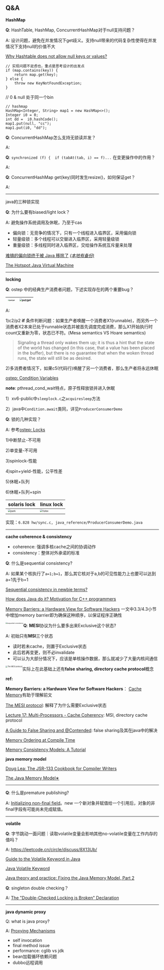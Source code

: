 ## Q&A

**HashMap**

**Q**: HashTable, HashMap, ConcurrentHashMap对于null支持问题？

A: 设计问题，避免在并发情况下get歧义。支持null带来的代码复杂性使得在并发情况下支持null的价值不大

[Why Hashtable does not allow null keys or values?](https://stackoverflow.com/questions/11981852/why-hashtable-does-not-allow-null-keys-or-values)

```
// 实现问题不足虑也，重点是思考设计的出发点
if (map.contains(key)) {
    return map.get(key);
} else {
    throw new KeyNotFoundException;
}
```

// 0 & null 处于同一个bin

```
// hashmap
HashMap<Integer, String> map1 = new HashMap<>();
Integer i0 = 0;
int dd =  i0.hashCode();
map1.put(null, "cc");
map1.put(i0, "dd");
```



**Q**: ConcurrentHashMap怎么支持无锁读并发？

A: 



**Q**: `synchronized (f) {  if (tabAt(tab, i) == f)...` 在变更操作中的作用？

A: 



**Q**: ConcurrentHashMap get(key)同时发生resize()，如何保证get？

A: 

------

java的三种锁实现

**Q**: 为什么要有biased/light lock？

A: 避免操作系统调用及休眠，乃至于cas

- 偏向锁：无竞争的情况下，只有一个线程进入临界区，采用偏向锁
- 轻量级锁：多个线程可以交替进入临界区，采用轻量级锁
- 重量级锁：多线程同时进入临界区，交给操作系统互斥量来处理

[难搞的偏向锁终于被 Java 移除了](https://segmentfault.com/a/1190000041194920) <u>*(本地有备份)*</u>

[The Hotspot Java Virtual Machine](https://www.cs.princeton.edu/picasso/mats/HotspotOverview.pdf)





------

**locking**

**Q**: ostep 中的经典生产消费者问题，下述实现存在的两个重要bug？

| <img src="https://user-images.githubusercontent.com/2216435/277291077-fabceceb-5f88-4bce-8b5b-955b08c487c2.png" alt="put/get" style="zoom:30%; float: left;" /> | <img src="https://user-images.githubusercontent.com/2216435/277291821-f711c075-6d81-40a1-975f-76c52fd93f52.png" alt="put/get" style="zoom:50%; float: left;" /> |
| ------------------------------------------------------------ | ------------------------------------------------------------ |

A: 

1)c2/p2 **if** 条件判断问题：如果生产者唤醒一个消费者X1(runnable)，而另外一个消费者X2本来已处于runnable状态并被首先调度完成消费，那么X1开始执行时count又重新为零，状态已不符。(Mesa semantics VS Hoare semantics)

> Signaling a thread only wakes them up; it is thus a hint that the state of the world has changed (in this case, that a value has been placed in the buffer), but there is no guarantee that when the woken thread runs, the state will still be as desired.

2)多消费者情况下，如果c5(代码行)唤醒了另一个消费者，那么生产者将永远休眠

[ostep: Condition Variables](https://pages.cs.wisc.edu/~remzi/OSTEP/threads-cv.pdf)

**note**: pthread_cond_wait特点，原子性释放锁并进入休眠

1）xv6-public中`sleeplock.c`之`acquiresleep`方法

2）java中`Condition.await`类同，详见`ProducerConsumerDemo`



**Q**: 锁的几种实现？

A: 参考[ostep: Locks](https://pages.cs.wisc.edu/~remzi/OSTEP/threads-locks.pdf)

1)中断禁止-不可用

2)单变量-不可用

3)spinlock-性能

4)spin+yield-性能，公平性差

5)休眠+队列

6)休眠+队列+spin

| solaris lock                                                 | linux lock                                                   |
| ------------------------------------------------------------ | ------------------------------------------------------------ |
| <img src="https://user-images.githubusercontent.com/2216435/277613454-636a405a-63eb-4634-aec1-01a9937db866.png" alt="park" style="zoom:50%; float: left;" /> | <img src="https://user-images.githubusercontent.com/2216435/277614140-8a2890b8-2135-4a01-a1b6-62441ded5e68.png" alt="futex" style="zoom:50%; float: left;" /> |

实现：`6.828 hw/sync.c, java_reference/ProducerConsumerDemo.java`

------

**cache coherence & consistency**

- coherence: 强调多核cache之间的协调动作
- consistency：整体对外承诺的标准



**Q**: 什么是sequential consistency?

A: 如果某个核执行了`a=1;b=1`，那么其它核对于a,b的可见性能力上也要可以达到a=1先于b=1

[Sequential consistency in newbie terms?](https://stackoverflow.com/questions/54493739/sequential-consistency-in-newbie-terms) 

[How does Java do it? Motivation for C++ programmers](https://bartoszmilewski.com/2008/11/11/who-ordered-sequential-consistency/)

<u>Memory Barriers: a Hardware View for Software Hackers</u> 一文中3.3/4.3小节中增加memory barrier即为确保这种顺序，以保证程序正确性

<img src="https://user-images.githubusercontent.com/2216435/278514361-4540a1e8-0546-411b-9fe7-c78c52db1adf.png" alt="sequential consistency" style="zoom:35%; float: left;" />



**Q**: **MESI**协议为什么要多出来Exclusive这个状态?

A: 初始只有**MSI**三个状态

* 读时若未cache，则置于Exclusive状态
* 此后若再变更，则不必invalidate
* 可以认为大部分情况下，应该是单核操作数据，那么就减少了大量内核间通信

<img src="https://user-images.githubusercontent.com/2216435/281074573-fa3a2dac-b656-4cab-9cf5-2fd042e21fb0.png" alt="The MESI protocol" style="zoom:40%; float: left;" />

实际上在此基础上还有**false sharing, directory cache protocol**概念



**ref:**

**Memory Barriers: a Hardware View for Software Hackers**： [Cache Memory](https://homepage.divms.uiowa.edu/~ghosh/6016.8.pdf)有助于理解前文

[The MESI protocol](https://people.cs.pitt.edu/~melhem/courses/2410p/ch5-4.pdf): 解释了为什么需要Exclusive状态

[Lecture 17: Multi-Processors - Cache Coherency](https://inst.eecs.berkeley.edu/~cs152/sp22/lectures/L17-Coherence.pdf): MSI, directory cache protocol

[A Guide to False Sharing and @Contended](https://www.baeldung.com/java-false-sharing-contended#false-sharing): false sharing及其在java中的解决

[Memory Ordering at Compile Time](https://preshing.com/20120625/memory-ordering-at-compile-time/)

[Memory Consistency Models: A Tutorial](https://www.cs.utexas.edu/~bornholt/post/memory-models.html)





**java memory model**

[Doug Lea: The JSR-133 Cookbook for Compiler Writers](https://gee.cs.oswego.edu/dl/jmm/cookbook.html)

[The Java Memory Model∗](https://www.cs.tufts.edu/comp/150FP/archive/bill-pugh/java.pdf)

------



**Q**: 什么是premature publishing?

A: [Initializing non-final field](https://stackoverflow.com/questions/31223219/initializing-non-final-field)。new 一个新对象并赋值给一个引用后，对象的非final字段有可能尚未完成赋值。



------

**volatile**

**Q**: 字节跳动一面问题｜读取volatile变量会影响其他no-volatile变量在工作内存的值吗？

A: https://leetcode.cn/circle/discuss/8X13Ub/

[Guide to the Volatile Keyword in Java](https://www.baeldung.com/java-volatile)

[Java Volatile Keyword](https://jenkov.com/tutorials/java-concurrency/volatile.html#full-volatile-visibility-guarantee)

[Java theory and practice: Fixing the Java Memory Model, Part 2](https://archive.ph/pHqcD#selection-333.0-340.0)



**Q**: singleton double checking？

A: [The "Double-Checked Locking is Broken" Declaration](https://www.cs.umd.edu/~pugh/java/memoryModel/DoubleCheckedLocking.html)

------

**java dynamic proxy**

Q: what is java proxy?

A: [Proxying Mechanisms](https://docs.spring.io/spring-framework/reference/core/aop/proxying.html#aop-understanding-aop-proxies)

* self invocation
* final method issue
* performance: cglib vs jdk
* bean加载循环依赖问题
* dubbo远程调用
